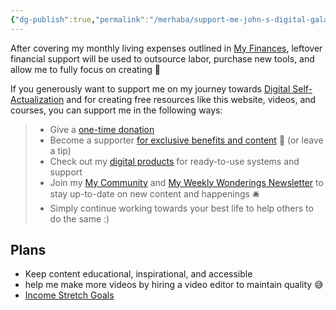 ```yaml
---
{"dg-publish":true,"permalink":"/merhaba/support-me-john-s-digital-galaxy/","tags":["gardenEntry"]}
---
```








After covering my monthly living expenses outlined in [My Finances](https://notes.johnmavrick.com/My+Areas/My+Finances), leftover financial support will be used to outsource labor, purchase new tools, and allow me to fully focus on creating 🥳

If you generously want to support me on my journey towards [Digital Self-Actualization](https://notes.johnmavrick.com/My+Resources/Digital+Self-Actualization) and for creating free resources like this website, videos, and courses, you can support me in the following ways:

> -   Give a [one-time donation](https://ko-fi.com/johnmavrick)
> -   Become a supporter [for exclusive benefits and content](https://notes.johnmavrick.com/My+Areas/My+Membership) 🤝 (or leave a tip)
> -   Check out my [digital products](https://notes.johnmavrick.com/My+Areas/My+Personal+Brand#Products) for ready-to-use systems and support
> -   Join my [My Community](https://notes.johnmavrick.com/My+Areas/My+Community) and [My Weekly Wonderings Newsletter](https://notes.johnmavrick.com/My+Areas/My+Weekly+Wonderings+Newsletter) to stay up-to-date on new content and happenings 🛎️
> -   Simply continue working towards your best life to help others to do the same :)

## Plans

-   Keep content educational, inspirational, and accessible
-   help me make more videos by hiring a video editor to maintain quality 😅
-   [Income Stretch Goals](https://notes.johnmavrick.com/Income+Stretch+Goals)